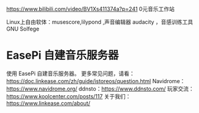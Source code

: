 

https://www.bilibili.com/video/BV1Xs411374a?p=241 0元音乐工作站

Linux上自由软体：musescore,lilypond ,声音编辑器 audacity ，音感训练工具GNU Solfege






# EasePi 自建音乐服务器





使用 EasePi 自建音乐服务器。
更多常见问题，请看：https://doc.linkease.com/zh/guide/istoreos/question.html
Navidrome：https://www.navidrome.org/
ddnsto：https://www.ddnsto.com/
玩家交流：https://www.koolcenter.com/posts/117
关于我们：https://www.linkease.com/about/